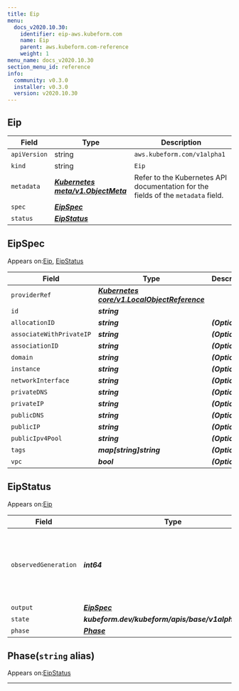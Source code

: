 ```yaml
---
title: Eip
menu:
  docs_v2020.10.30:
    identifier: eip-aws.kubeform.com
    name: Eip
    parent: aws.kubeform.com-reference
    weight: 1
menu_name: docs_v2020.10.30
section_menu_id: reference
info:
  community: v0.3.0
  installer: v0.3.0
  version: v2020.10.30
---
```


## Eip
| Field | Type | Description |
| ------ | ----- | ----------- |
| `apiVersion` | string | `aws.kubeform.com/v1alpha1` |
|    `kind` | string | `Eip` |
| `metadata` | ***[Kubernetes meta/v1.ObjectMeta](https://v1-18.docs.kubernetes.io/docs/reference/generated/kubernetes-api/v1.18/#objectmeta-v1-meta)***|Refer to the Kubernetes API documentation for the fields of the `metadata` field.|
| `spec` | ***[EipSpec](#eipspec)***||
| `status` | ***[EipStatus](#eipstatus)***||
## EipSpec

Appears on:[Eip](#eip), [EipStatus](#eipstatus)

| Field | Type | Description |
| ------ | ----- | ----------- |
| `providerRef` | ***[Kubernetes core/v1.LocalObjectReference](https://v1-18.docs.kubernetes.io/docs/reference/generated/kubernetes-api/v1.18/#localobjectreference-v1-core)***||
| `id` | ***string***||
| `allocationID` | ***string***| ***(Optional)*** |
| `associateWithPrivateIP` | ***string***| ***(Optional)*** |
| `associationID` | ***string***| ***(Optional)*** |
| `domain` | ***string***| ***(Optional)*** |
| `instance` | ***string***| ***(Optional)*** |
| `networkInterface` | ***string***| ***(Optional)*** |
| `privateDNS` | ***string***| ***(Optional)*** |
| `privateIP` | ***string***| ***(Optional)*** |
| `publicDNS` | ***string***| ***(Optional)*** |
| `publicIP` | ***string***| ***(Optional)*** |
| `publicIpv4Pool` | ***string***| ***(Optional)*** |
| `tags` | ***map[string]string***| ***(Optional)*** |
| `vpc` | ***bool***| ***(Optional)*** |
## EipStatus

Appears on:[Eip](#eip)

| Field | Type | Description |
| ------ | ----- | ----------- |
| `observedGeneration` | ***int64***| ***(Optional)*** Resource generation, which is updated on mutation by the API Server.|
| `output` | ***[EipSpec](#eipspec)***| ***(Optional)*** |
| `state` | ***kubeform.dev/kubeform/apis/base/v1alpha1.State***| ***(Optional)*** |
| `phase` | ***[Phase](#phase)***| ***(Optional)*** |
## Phase(`string` alias)

Appears on:[EipStatus](#eipstatus)

---
